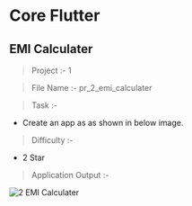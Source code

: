 # Core Flutter

## EMI Calculater

> Project :- 1

> File Name :- pr_2_emi_calculater

> Task :-

- Create an app as as shown in below image.

> Difficulty :-

- 2 Star

> Application Output :- 

![2 EMI Calculater](https://user-images.githubusercontent.com/114165239/221374538-0622171b-6173-4ed4-a910-b1d3498f4d1d.png)

